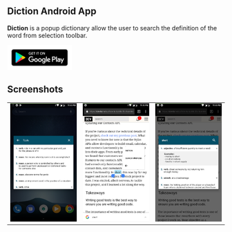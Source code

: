 ## Diction Android App

<b>Diction</b> is a popup dictionary allow the user to search the definition of the word from selection toolbar.

[<img src="https://github.com/l3lackcurtains/Diction/raw/master/docs/images/google-play-badge.png" style="width: 150px; "/>](https://play.google.com/store/apps/details?id=com.crumet.diction)

## Screenshots

|                                                                                                            |                                                                                                            |                                                                                                            |
| :--------------------------------------------------------------------------------------------------------: | :--------------------------------------------------------------------------------------------------------: | :--------------------------------------------------------------------------------------------------------: |
| <img width="1604" src="https://github.com/l3lackcurtains/Diction/raw/master/docs/images/Screenshot_1.png"> | <img width="1604" src="https://github.com/l3lackcurtains/Diction/raw/master/docs/images/Screenshot_2.png"> | <img width="1604" src="https://github.com/l3lackcurtains/Diction/raw/master/docs/images/Screenshot_3.png"> |
